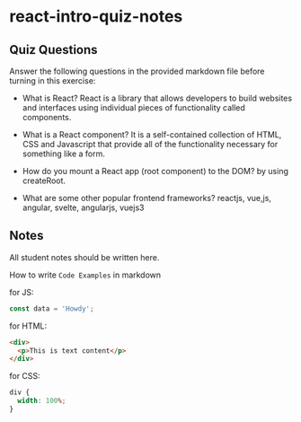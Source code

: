 # react-intro-quiz-notes

## Quiz Questions

Answer the following questions in the provided markdown file before turning in this exercise:

- What is React?
  React is a library that allows developers to build websites and interfaces using individual pieces of functionality called components.

- What is a React component?
  It is a self-contained collection of HTML, CSS and Javascript that provide all of the functionality necessary for something like a form.

- How do you mount a React app (root component) to the DOM?
  by using createRoot.

- What are some other popular frontend frameworks?
  reactjs, vue,js, angular, svelte, angularjs, vuejs3

## Notes

All student notes should be written here.

How to write `Code Examples` in markdown

for JS:

```javascript
const data = 'Howdy';
```

for HTML:

```html
<div>
  <p>This is text content</p>
</div>
```

for CSS:

```css
div {
  width: 100%;
}
```
